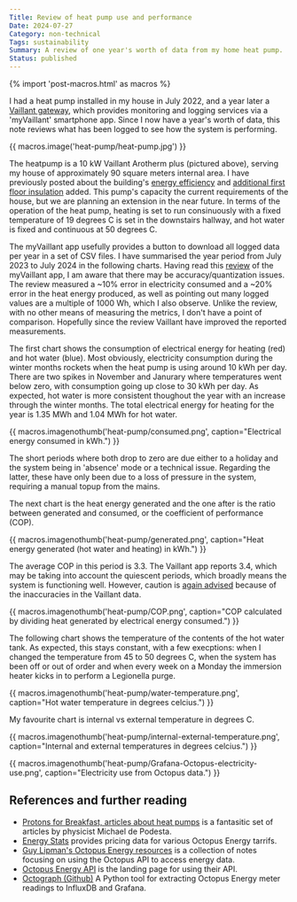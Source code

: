 ```yaml
---
Title: Review of heat pump use and performance
Date: 2024-07-27
Category: non-technical
Tags: sustainability
Summary: A review of one year's worth of data from my home heat pump.
Status: published
---
```


{% import 'post-macros.html' as macros %}

I had a heat pump installed in my house in July 2022, and a year later a
[Vaillant gateway][gateway], which provides monitoring and logging services
via a 'myVaillant' smartphone app. Since I now have a year's worth of data,
this note reviews what has been logged to see how the system is performing.

[gateway]: https://www.vaillant.co.uk/product-systems/smart-controls/myvaillant-connect-internet-gateway

{{ macros.image('heat-pump/heat-pump.jpg') }}

The heatpump is a 10 kW Vaillant Arotherm plus (pictured above), serving my
house of approximately 90 square meters internal area. I have previously posted
about the building's [energy efficiency](home-thermal-imaging-survey.html) and
[additional first floor insulation](cornish-unit-house-retrofit-insulation.html) added.
This pump's capacity the current requirements of the house, but we are planning
an extension in the near future. In terms of the operation of the heat pump, heating
is set to run consinuously with a fixed temperature of 19 degrees C is set in the
downstairs hallway, and hot water is fixed and continuous at 50 degrees C.

The myVaillant app usefully provides a button to download all logged data per
year in a set of CSV files. I have summarised the year period from July 2023 to
July 2024 in the following charts. Having read this [review][pfb-vaillant-app]
of the myVaillant app, I am aware that there may be accuracy/quantization
issues. The review measured a ~10% error in electricity consumed and a ~20% error
in the heat energy produced, as well as pointing out many logged values are a multiple of
1000 Wh, which I also observe. Unlike the review, with no other means of measuring
the metrics, I don't have a point of comparison. Hopefully since the review Vaillant
have improved the reported measurements.

The first chart shows the consumption of electrical energy for heating (red)
and hot water (blue). Most obviously, electricity consumption during the winter
months rockets when the heat pump is using around 10 kWh per day. There are two
spikes in November and Janurary where temperatures went below zero, with
consumption going up close to 30 kWh per day. As expected, hot water is more
consistent thoughout the year with an increase through the winter months. The
total electrical energy for heating for the year is 1.35 MWh and 1.04 MWh for
hot water.

{{ macros.imagenothumb('heat-pump/consumed.png',
                       caption="Electrical energy consumed in kWh.") }}

The short periods where both drop to zero are due either to a holiday and the
system being in 'absence' mode or a technical issue. Regarding the latter, these
have only been due to a loss of pressure in the system, requiring a manual topup
from the mains.

The next chart is the heat energy generated and the one after is the ratio
between generated and consumed, or the coefficient of performance (COP).

{{ macros.imagenothumb('heat-pump/generated.png',
                       caption="Heat energy generated (hot water and heating) in kWh.") }}

The average COP in this period is 3.3. The Vaillant app reports 3.4, which may
be taking into account the quiescent periods, which broadly means the system is functioning well.
However, caution is [again advised][pfb-cop] because of the inaccuracies in the Vaillant data.

{{ macros.imagenothumb('heat-pump/COP.png',
                       caption="COP calculated by dividing heat generated by electrical energy consumed.") }}

The following chart shows the temperature of the contents of the hot water tank. As expected,
this stays constant, with a few execptions: when I changed the temperature from 45 to 50 degrees C,
when the system has been off or out of order and when every week on a Monday the immersion heater kicks
in to perform a Legionella purge.

{{ macros.imagenothumb('heat-pump/water-temperature.png',
                       caption="Hot water temperature in degrees celcius.") }}

My favourite chart is internal vs external temperature in degrees C.

{{ macros.imagenothumb('heat-pump/internal-external-temperature.png',
                       caption="Internal and external temperatures in degrees celcius.") }}

{{ macros.imagenothumb('heat-pump/Grafana-Octopus-electricity-use.png',
                       caption="Electricity use from Octopus data.") }}

[pfb-vaillant-app]: https://protonsforbreakfast.wordpress.com/2023/02/06/the-myvaillant-app-a-review
[pfb-vaillant-arotherm]: https://protonsforbreakfast.wordpress.com/2022/10/19/vaillant-arotherm-plus-heat-pump-the-good-the-bad-and-the-ugly
[pfb-cop]: https://protonsforbreakfast.wordpress.com/2024/03/13/can-i-believe-my-vaillant-heat-pump-cop

## References and further reading

- [Protons for Breakfast, articles about heat
  pumps](https://protonsforbreakfast.wordpress.com/heat-pump-articles/) is a
  fantasitic set of articles by physicist Michael de Podesta.
- [Energy Stats](https://energy-stats.uk) provides pricing data for various
  Octopus Energy tarrifs.
- [Guy Lipman's Octopus Energy resources](https://www.guylipman.com/octopus) is
  a collection of notes focusing on using the Octopus API to access energy
  data.
- [Octopus Energy API](https://octopus.energy/blog/agile-smart-home-diy) is the
  landing page for using their API.
- [Octograph (Github)](https://github.com/Yanson/octograph) A Python tool for
  extracting Octopus Energy meter readings to InfluxDB and Grafana.
